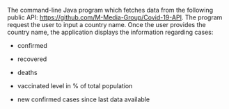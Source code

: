 The command-line Java program which fetches data from the following public API: 
https://github.com/M-Media-Group/Covid-19-API.
The program request the user to input a country name. 
Once the user provides the country name, the application displays the information regarding cases: 

- confirmed 

- recovered 

- deaths 

- vaccinated level in % of total population

- new confirmed cases since last data available 
